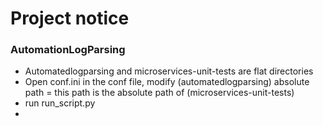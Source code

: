 # Project notice
### AutomationLogParsing
* Automatedlogparsing and microservices-unit-tests are flat directories
* Open conf.ini in the conf file, modify (automatedlogparsing) absolute path = this path is the absolute path of (microservices-unit-tests)
* run run_script.py
* 
